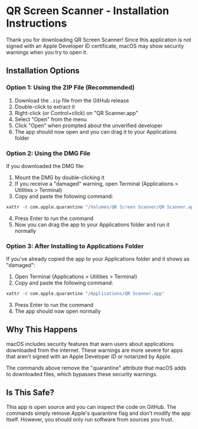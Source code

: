 # QR Screen Scanner - Installation Instructions

Thank you for downloading QR Screen Scanner! Since this application is not signed with an Apple Developer ID certificate, macOS may show security warnings when you try to open it.

## Installation Options

### Option 1: Using the ZIP File (Recommended)

1. Download the `.zip` file from the GitHub release
2. Double-click to extract it
3. Right-click (or Control+click) on "QR Scanner.app" 
4. Select "Open" from the menu
5. Click "Open" when prompted about the unverified developer
6. The app should now open and you can drag it to your Applications folder

### Option 2: Using the DMG File

If you downloaded the DMG file:

1. Mount the DMG by double-clicking it
2. If you receive a "damaged" warning, open Terminal (Applications > Utilities > Terminal)
3. Copy and paste the following command:

```bash
xattr -d com.apple.quarantine "/Volumes/QR Screen Scanner/QR Scanner.app"
```

4. Press Enter to run the command
5. Now you can drag the app to your Applications folder and run it normally

### Option 3: After Installing to Applications Folder

If you've already copied the app to your Applications folder and it shows as "damaged":

1. Open Terminal (Applications > Utilities > Terminal)
2. Copy and paste the following command:

```bash
xattr -d com.apple.quarantine "/Applications/QR Scanner.app"
```

3. Press Enter to run the command
4. The app should now open normally

## Why This Happens

macOS includes security features that warn users about applications downloaded from the internet. These warnings are more severe for apps that aren't signed with an Apple Developer ID or notarized by Apple.

The commands above remove the "quarantine" attribute that macOS adds to downloaded files, which bypasses these security warnings.

## Is This Safe?

This app is open source and you can inspect the code on GitHub. The commands simply remove Apple's quarantine flag and don't modify the app itself. However, you should only run software from sources you trust. 